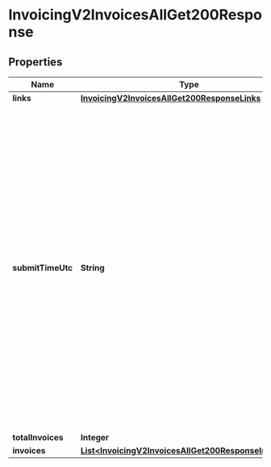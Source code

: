 
# InvoicingV2InvoicesAllGet200Response

## Properties
Name | Type | Description | Notes
------------ | ------------- | ------------- | -------------
**links** | [**InvoicingV2InvoicesAllGet200ResponseLinks**](InvoicingV2InvoicesAllGet200ResponseLinks.md) |  |  [optional]
**submitTimeUtc** | **String** | Time of request in UTC. Format: &#x60;YYYY-MM-DDThh:mm:ssZ&#x60; **Example** &#x60;2016-08-11T22:47:57Z&#x60; equals August 11, 2016, at 22:47:57 (10:47:57 p.m.). The &#x60;T&#x60; separates the date and the time. The &#x60;Z&#x60; indicates UTC.  Returned by authorization service.  #### PIN debit Time when the PIN debit credit, PIN debit purchase or PIN debit reversal was requested.  Returned by PIN debit credit, PIN debit purchase or PIN debit reversal.  |  [optional]
**totalInvoices** | **Integer** |  |  [optional]
**invoices** | [**List&lt;InvoicingV2InvoicesAllGet200ResponseInvoices&gt;**](InvoicingV2InvoicesAllGet200ResponseInvoices.md) |  |  [optional]



